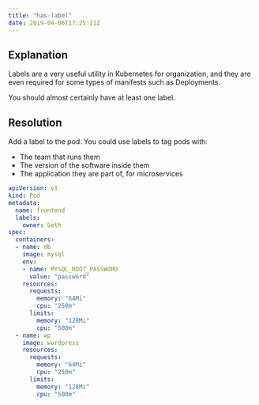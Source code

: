 ```yaml
---
title: "has-label"
date: 2019-04-06T17:25:21Z
---
```


## Explanation

Labels are a very useful utility in Kubernetes for organization, and they are even required for
some types of manifests such as Deployments.

You should almost certainly have at least one label.

## Resolution

Add a label to the pod.  You could use labels to tag pods with:

* The team that runs them
* The version of the software inside them
* The application they are part of, for microservices

```yaml
apiVersion: v1
kind: Pod
metadata:
  name: frontend
  labels:
    owner: Seth
spec:
  containers:
  - name: db
    image: mysql
    env:
    - name: MYSQL_ROOT_PASSWORD
      value: "password"
    resources:
      requests:
        memory: "64Mi"
        cpu: "250m"
      limits:
        memory: "128Mi"
        cpu: "500m"
  - name: wp
    image: wordpress
    resources:
      requests:
        memory: "64Mi"
        cpu: "250m"
      limits:
        memory: "128Mi"
        cpu: "500m"
```

